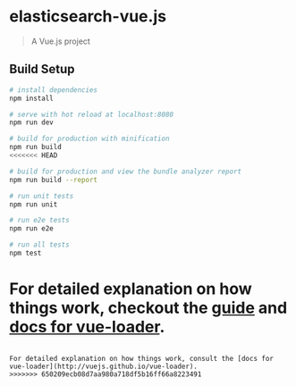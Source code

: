 # elasticsearch-vue.js

> A Vue.js project

## Build Setup

``` bash
# install dependencies
npm install

# serve with hot reload at localhost:8080
npm run dev

# build for production with minification
npm run build
<<<<<<< HEAD

# build for production and view the bundle analyzer report
npm run build --report

# run unit tests
npm run unit

# run e2e tests
npm run e2e

# run all tests
npm test
```

For detailed explanation on how things work, checkout the [guide](http://vuejs-templates.github.io/webpack/) and [docs for vue-loader](http://vuejs.github.io/vue-loader).
=======
```

For detailed explanation on how things work, consult the [docs for vue-loader](http://vuejs.github.io/vue-loader).
>>>>>>> 650209ecb08d7aa980a718df5b16ff66a8223491
